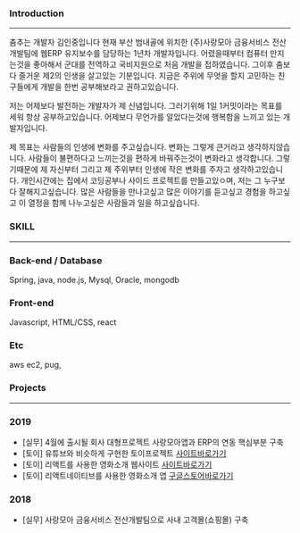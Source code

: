 ### Introduction
-------------------------

춤추는 개발자 김인중입니다 현재 부산 범내골에 위치한 (주)사랑모아 금융서비스 전산개발팀에 웹ERP 유지보수를 담당하는 1년차 개발자입니다. 
어렸을때부터 컴퓨터 만지는것을 좋아해서 군대를 전역하고 국비지원으로 처음 개발을 접하였습니다.
그이후 춤보다 즐거운 제2의 인생을 살고있는 기분입니다. 지금은 주위에 무엇을 할지 고민하는 친구들에게 개발을 한번 공부해보라고 권하고있습니다.

저는 어제보다 발전하는 개발자가 제 신념입니다. 그러기위해 1일 1커밋이라는 목표를 세워 항상 공부하고있습니다.
어제보다 무언가를 알았다는것에 행복함을 느끼고 있는 개발자입니다.

제 목표는 사람들의 인생에 변화를 주고싶습니다. 변화는 그렇게 큰거라고 생각하지않습니다. 사람들이 불편하다고 느끼는것을 편하게 바꿔주는것이 변화라고 생각합니다. 그렇기때문에 제 자신부터 그리고 제 주위부터 인생에 작은 변화를 주자고 생각하고있습니다. 개인시간에는 집에서 코딩공부나
사이드 프로젝트를 만들고있ㅇ며, 저는 그 누구보다 잘해지고싶습니다. 많은 사람들을 만나고싶고 많은 이야기를 듣고싶고 경험을 하고싶고 이 열정을
함께 나누고싶은 사람들과 일을 하고싶습니다.

### SKILL
-------------------------

### Back-end / Database
Spring, java, node.js, Mysql, Oracle, mongodb

### Front-end
Javascript, HTML/CSS, react

### Etc
aws ec2, pug, 


### Projects
---------------------------------
### 2019
- [실무] 4월에 출시될 회사 대형프로젝트 사랑모아앱과 ERP의 연동 핵심부분 구축
- [토이] 유튜브와 비슷하게 구현한 토이프로젝트 [사이트바로가기](http://ec2-13-125-110-124.ap-northeast-2.compute.amazonaws.com)
- [토이] 리액트를 사용한 영화소개 웹사이트 [사이트바로가기](https://condescending-noyce-c99076.netlify.com/#/)
- [토이] 리액트네이티브를 사용한 영화소개 앱 [구글스토어바로가기](https://play.google.com/store/apps/details?id=com.kohubi.movie)

### 2018
- [실무] 사랑모아 금융서비스 전산개발팀으로 사내 고객몰(쇼핑몰) 구축

